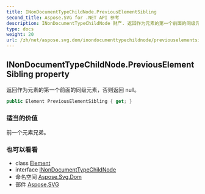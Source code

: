 ```yaml
---
title: INonDocumentTypeChildNode.PreviousElementSibling
second_title: Aspose.SVG for .NET API 参考
description: INonDocumentTypeChildNode 财产. 返回作为元素的第一个前面的同级元素否则返回 null
type: docs
weight: 20
url: /zh/net/aspose.svg.dom/inondocumenttypechildnode/previouselementsibling/
---
```

## INonDocumentTypeChildNode.PreviousElementSibling property

返回作为元素的第一个前面的同级元素，否则返回 null。

```csharp
public Element PreviousElementSibling { get; }
```

### 适当的价值

前一个元素兄弟。

### 也可以看看

* class [Element](../../element/)
* interface [INonDocumentTypeChildNode](../)
* 命名空间 [Aspose.Svg.Dom](../../inondocumenttypechildnode/)
* 部件 [Aspose.SVG](../../../)


